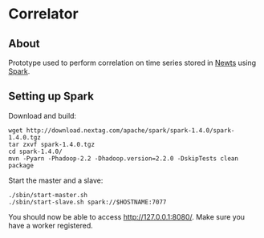 # Correlator

## About

Prototype used to perform correlation on time series stored in [Newts](http://newts.io) using [Spark](https://spark.apache.org).

## Setting up Spark

Download and build:
 
    wget http://download.nextag.com/apache/spark/spark-1.4.0/spark-1.4.0.tgz
    tar zxvf spark-1.4.0.tgz
    cd spark-1.4.0/
    mvn -Pyarn -Phadoop-2.2 -Dhadoop.version=2.2.0 -DskipTests clean package

Start the master and a slave:

    ./sbin/start-master.sh
    ./sbin/start-slave.sh spark://$HOSTNAME:7077

You should now be able to access http://127.0.0.1:8080/. Make sure you have a worker registered.


